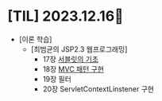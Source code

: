 # [TIL] 2023.12.16📒
  
* [이론 학습]
  * [최범균의 JSP2.3 웹프로그래밍]
    * 17장 [서블릿의 기초](../Study/Web/Survlet.md)
    * 18장 [MVC 패턴 구현](../Study/Web/MVC.md)
    * 19장 필터
    * 20장 ServletContextLinstener 구현
